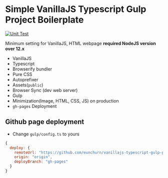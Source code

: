# Simple VanillaJS Typescript Gulp Project Boilerplate

[![Unit Test](https://github.com/eunchurn/vanillajs-typescript-gulp-project-boilerplate/actions/workflows/unit-test.yml/badge.svg)](https://github.com/eunchurn/vanillajs-typescript-gulp-project-boilerplate/actions/workflows/unit-test.yml)

Minimum setting for VanillaJS, HTML webpage 
**required NodeJS version over 12.x**

- VanillaJS
- Typescript
- Browserify bundler
- Pure CSS
- Autoprefixer
- Assets(`public`)
- Browser Sync (dev web server)
- Gulp
- Minimization(Image, HTML, CSS, JS) on production
- `gh-pages` Deployment 

## Github page deployment

- Change `gulp/config.ts` to yours
```js
{
  deploy: {
    remoteUrl: "https://github.com/eunchurn/vanillajs-typescript-gulp-project-boilerplate.git",
    origin: "origin",
    deployBranch: "gh-pages"
  }
}
```